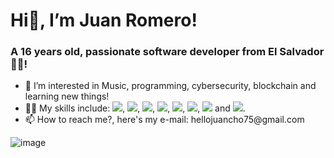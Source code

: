 <h1 class="text-center">Hi👋, I’m Juan Romero!</h1>
<h3>A 16 years old, passionate software developer from El Salvador🦾🔥!</h3>
<ul>
<li>👀 I’m interested in Music, programming, cybersecurity, blockchain  and learning new things!</li>
 <li>👨‍💻 My skills include: <img src="https://img.icons8.com/color/26/000000/git.png"/>, <img src="https://img.icons8.com/fluency/26/000000/ethereum.png"/>, <img src="https://img.icons8.com/external-soft-fill-juicy-fish/26/000000/external-sql-coding-and-development-soft-fill-soft-fill-juicy-fish.png"/>, <img src="https://img.icons8.com/color/26/000000/mongodb.png"/>, <img src="https://img.icons8.com/officel/26/000000/php-logo.png"/>, <img src="https://img.icons8.com/color/26/000000/nodejs.png"/>, <img src="https://img.icons8.com/color/26/000000/vue-js.png"/> and <img src="https://img.icons8.com/office/26/000000/react.png"/>. </li>
<li>📫 How to reach me?, here's my e-mail: hellojuancho75@gmail.com</li>
 </ul>


![image](https://github-readme-stats.vercel.app/api?username=jromerooo2&show_icons=true&theme=radical)

<link href="https://unpkg.com/tailwindcss@^2/dist/tailwind.min.css" rel="stylesheet">
<!---
jromerooo2/jromerooo2 is a ✨ special ✨ repository because its `README.md` (this file) appears on your GitHub profile.
You can click the Preview link to take a look at your changes.
--->
